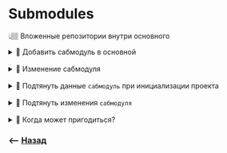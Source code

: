 # Submodules
👆🏽 Вложенные репозитории внутри основного    
  
<details>
<summary> 🔹 Добавить сабмодуль в основной</summary>

![illustration](https://raw.githubusercontent.com/webster6667/documentation/master/documentation-data/illustrations/dd-up.svg)

```shell
git submodule add https://github.com/chaconinc/DbConnector
```

🎯 Появляеться файл `.gitmodules`, в котором храниться структура модулей    

🎯 Появляеться сама папка сабмодуля

![illustration](https://raw.githubusercontent.com/webster6667/documentation/master/documentation-data/illustrations/dd-down.svg)

</details>

<br>

<details>
<summary> 🔹 Изменение сабмодуля</summary>

![illustration](https://raw.githubusercontent.com/webster6667/documentation/master/documentation-data/illustrations/dd-up.svg)

🎯 Переходим в папку репозитория  
🎯 Комитим  
🎯 `MR` в master  

![illustration](https://raw.githubusercontent.com/webster6667/documentation/master/documentation-data/illustrations/dd-down.svg)

</details>

<br>

<details>
<summary> 🔹 Подтянуть данные <code>сабмодуль</code> при инициализации проекта</summary>

![illustration](https://raw.githubusercontent.com/webster6667/documentation/master/documentation-data/illustrations/dd-up.svg)

👆 При инициализации в репо есть данные о сабмодуле, но его содержимое подтягивается отдельными командами, на подобии `npm i`  
  
```
git submodule init
git submodule update
```

![illustration](https://raw.githubusercontent.com/webster6667/documentation/master/documentation-data/illustrations/dd-down.svg)

</details>

<br>

<details>
<summary> 🔹 Подтянуть изменения <code>сабмодуля</code></summary>

![illustration](https://raw.githubusercontent.com/webster6667/documentation/master/documentation-data/illustrations/dd-up.svg)

```
git submodule update --remote
```

👆 Смерджит все новые изменения в локальную папку сабмодуля  


![illustration](https://raw.githubusercontent.com/webster6667/documentation/master/documentation-data/illustrations/dd-down.svg)

</details>

<br>

<details>
<summary> 🔹 Когда может пригодиться?</summary>

![illustration](https://raw.githubusercontent.com/webster6667/documentation/master/documentation-data/illustrations/dd-up.svg)

🎯 Слишком редкие изменения, что бы заворачивать в `npm` пакет      
🎯 Слишком частые изменения, которые не удобно гонять через `npm`      
🎯 Обьединить работу нескольких команд в одном проекте, сократив время на `npm`     


![illustration](https://raw.githubusercontent.com/webster6667/documentation/master/documentation-data/illustrations/dd-down.svg)

</details>

### ⟵ **<a href="../../readme.md">Назад</a>**